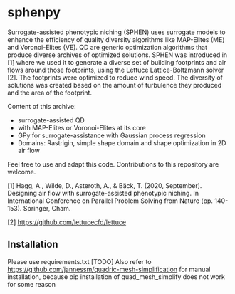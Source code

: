 # sphenpy

Surrogate-assisted phenotypic niching (SPHEN) uses surrogate models to enhance the efficiency of quality diversity algorithms like MAP-Elites (ME) and Voronoi-Elites (VE). QD are generic optimization algorithms that produce diverse archives of optimized solutions. SPHEN was introduced in [1] where we used it to generate a diverse set of building footprints and air flows around those footprints, using the Lettuce Lattice-Boltzmann solver [2]. The footprints were optimized to reduce wind speed. The diversity of solutions was created based on the amount of turbulence they produced and the area of the footprint.

Content of this archive:
- surrogate-assisted QD
- with MAP-Elites or Voronoi-Elites at its core
- GPy for surrogate-assistance with Gaussian process regression
- Domains: Rastrigin, simple shape domain and shape optimization in 2D air flow

Feel free to use and adapt this code. Contributions to this repository are welcome.

[1] Hagg, A., Wilde, D., Asteroth, A., & Bäck, T. (2020, September). Designing air flow with surrogate-assisted phenotypic niching. In International Conference on Parallel Problem Solving from Nature (pp. 140-153). Springer, Cham.

[2] https://github.com/lettucecfd/lettuce

## Installation
Please use requirements.txt [TODO]
Also refer to https://github.com/jannessm/quadric-mesh-simplification for manual installation, because pip installation of quad_mesh_simplify does not work for some reason
